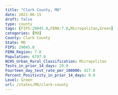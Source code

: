```yaml
---
title: "Clark County, MO"
date: 2021-06-15
draft: false
type: county
tags: [FIPS:29045.0,FEMA:7.0,Micropolitan,Green]
categories: [MO]
County: Clark County
State: MO
FIPS: 29045.0
FEMA_Region: 7.0
Population: 6797.0
NCHS_Urban_Rural_Classification: Micropolitan
Tests_in_prior_14_days: 29.0
Fourteen_day_test_rate_per_100000: 427.0
Percent_Positivity_in_prior_14_days: 0.0
Level: Green
url: /states/MO/clark-county
---
```



